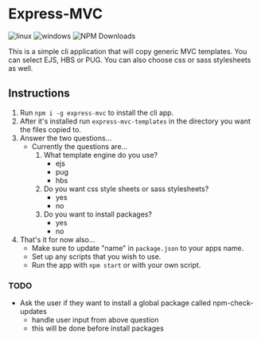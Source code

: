 # Express-MVC

![linux](https://img.shields.io/github/workflow/status/dpawson905/express-mvc/linux?style=for-the-badge)
![windows](https://img.shields.io/github/workflow/status/dpawson905/express-mvc/windows?style=for-the-badge)
![NPM Downloads](https://img.shields.io/npm/dw/express-mvc-templates?style=flat)

This is a simple cli application that will copy generic MVC templates. You can select EJS, HBS or PUG.
You can also choose css or sass stylesheets as well.

## Instructions

1) Run `npm i -g express-mvc` to install the cli app.
2) After it's installed run `express-mvc-templates` in the directory you want the files copied to.
3) Answer the two questions...
    - Currently the questions are...
        1) What template engine do you use?
            - ejs
            - pug
            - hbs
        2) Do you want css style sheets or sass stylesheets?
            - yes
            - no
        3) Do you want to install packages?
            - yes
            - no
4) That's it for now also...
    - Make sure to update "name" in `package.json` to your apps name.
    - Set up any scripts that you wish to use.
    - Run the app with `npm start` or with your own script.

### TODO

- Ask the user if they want to install a global package called npm-check-updates
  - handle user input from above question
  - this will be done before install packages
